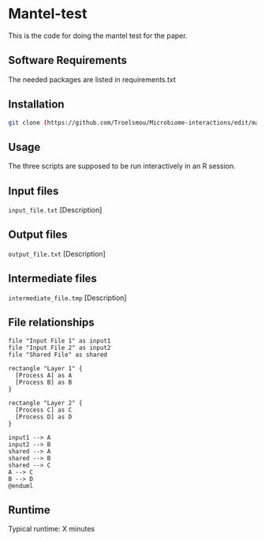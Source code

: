 # Mantel-test

This is the code for doing the mantel test for the paper.

## Software Requirements

The needed packages are listed in requirements.txt

## Installation

```bash
git clone (https://github.com/Troelsmou/Microbiome-interactions/edit/main/Mantel-test)

```

## Usage

The three scripts are supposed to be run interactively in an R session.

## Input files

`input_file.txt` [Description]

## Output files

`output_file.txt` [Description]

## Intermediate files

`intermediate_file.tmp` [Description]

## File relationships

```@startuml
file "Input File 1" as input1
file "Input File 2" as input2
file "Shared File" as shared

rectangle "Layer 1" {
  [Process A] as A
  [Process B] as B
}

rectangle "Layer 2" {
  [Process C] as C
  [Process D] as D
}

input1 --> A
input2 --> B
shared --> A
shared --> B
shared --> C
A --> C
B --> D
@enduml
```

## Runtime
Typical runtime: X minutes

